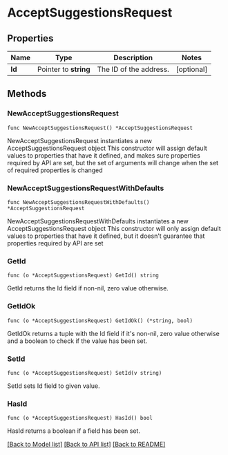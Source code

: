 # AcceptSuggestionsRequest

## Properties

Name | Type | Description | Notes
------------ | ------------- | ------------- | -------------
**Id** | Pointer to **string** | The ID of the address. | [optional] 

## Methods

### NewAcceptSuggestionsRequest

`func NewAcceptSuggestionsRequest() *AcceptSuggestionsRequest`

NewAcceptSuggestionsRequest instantiates a new AcceptSuggestionsRequest object
This constructor will assign default values to properties that have it defined,
and makes sure properties required by API are set, but the set of arguments
will change when the set of required properties is changed

### NewAcceptSuggestionsRequestWithDefaults

`func NewAcceptSuggestionsRequestWithDefaults() *AcceptSuggestionsRequest`

NewAcceptSuggestionsRequestWithDefaults instantiates a new AcceptSuggestionsRequest object
This constructor will only assign default values to properties that have it defined,
but it doesn't guarantee that properties required by API are set

### GetId

`func (o *AcceptSuggestionsRequest) GetId() string`

GetId returns the Id field if non-nil, zero value otherwise.

### GetIdOk

`func (o *AcceptSuggestionsRequest) GetIdOk() (*string, bool)`

GetIdOk returns a tuple with the Id field if it's non-nil, zero value otherwise
and a boolean to check if the value has been set.

### SetId

`func (o *AcceptSuggestionsRequest) SetId(v string)`

SetId sets Id field to given value.

### HasId

`func (o *AcceptSuggestionsRequest) HasId() bool`

HasId returns a boolean if a field has been set.


[[Back to Model list]](../README.md#documentation-for-models) [[Back to API list]](../README.md#documentation-for-api-endpoints) [[Back to README]](../README.md)


